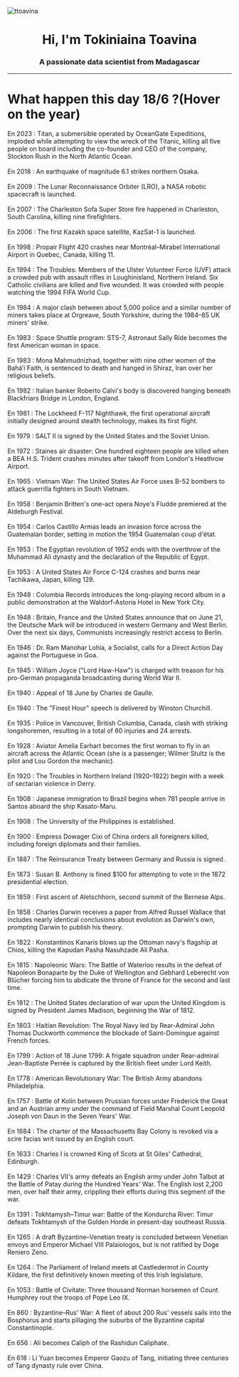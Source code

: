 
<p align="left"> <img src="https://komarev.com/ghpvc/?username=ttoavina&label=Profile%20views&color=0e75b6&style=flat" alt="ttoavina" /> </p>
<h1 align="center">Hi, I'm Tokiniaina Toavina</h1>
<h3 align="center">A passionate data scientist from Madagascar</h3>
    
<hr/>
<h1> What happen this day 18/6 ?(Hover on the year)</h1>

En 2023 : Titan, a submersible operated by OceanGate Expeditions, imploded while attempting to view the wreck of the Titanic, killing all five people on board including the co-founder and CEO of the company, Stockton Rush in the North Atlantic Ocean.
<br/><br/>
En 2018 : An earthquake of magnitude 6.1 strikes northern Osaka.
<br/><br/>
En 2009 : The Lunar Reconnaissance Orbiter (LRO), a NASA robotic spacecraft is launched.
<br/><br/>
En 2007 : The Charleston Sofa Super Store fire happened in Charleston, South Carolina, killing nine firefighters.
<br/><br/>
En 2006 : The first Kazakh space satellite, KazSat-1 is launched.
<br/><br/>
En 1998 : Propair Flight 420 crashes near Montréal–Mirabel International Airport in Quebec, Canada, killing 11.
<br/><br/>
En 1994 : The Troubles: Members of the Ulster Volunteer Force (UVF) attack a crowded pub with assault rifles in Loughinisland, Northern Ireland. Six Catholic civilians are killed and five wounded. It was crowded with people watching the 1994 FIFA World Cup.
<br/><br/>
En 1984 : A major clash between about 5,000 police and a similar number of miners takes place at Orgreave, South Yorkshire, during the 1984–85 UK miners' strike.
<br/><br/>
En 1983 : Space Shuttle program: STS-7, Astronaut Sally Ride becomes the first American woman in space.
<br/><br/>
En 1983 : Mona Mahmudnizhad, together with nine other women of the Baháʼí Faith, is sentenced to death and hanged in Shiraz, Iran over her religious beliefs.
<br/><br/>
En 1982 : Italian banker Roberto Calvi's body is discovered hanging beneath Blackfriars Bridge in London, England.
<br/><br/>
En 1981 : The Lockheed F-117 Nighthawk, the first operational aircraft initially designed around stealth technology, makes its first flight.
<br/><br/>
En 1979 : SALT II is signed by the United States and the Soviet Union.
<br/><br/>
En 1972 : Staines air disaster: One hundred eighteen people are killed when a BEA H.S. Trident crashes minutes after takeoff from London's Heathrow Airport.
<br/><br/>
En 1965 : Vietnam War: The United States Air Force uses B-52 bombers to attack guerrilla fighters in South Vietnam.
<br/><br/>
En 1958 : Benjamin Britten's one-act opera Noye's Fludde premiered at the Aldeburgh Festival.
<br/><br/>
En 1954 : Carlos Castillo Armas leads an invasion force across the Guatemalan border, setting in motion the 1954 Guatemalan coup d'état.
<br/><br/>
En 1953 : The Egyptian revolution of 1952 ends with the overthrow of the Muhammad Ali dynasty and the declaration of the Republic of Egypt.
<br/><br/>
En 1953 : A United States Air Force C-124 crashes and burns near Tachikawa, Japan, killing 129.
<br/><br/>
En 1948 : Columbia Records introduces the long-playing record album in a public demonstration at the Waldorf-Astoria Hotel in New York City.
<br/><br/>
En 1948 : Britain, France and the United States announce that on June 21, the Deutsche Mark will be introduced in western Germany and West Berlin. Over the next six days, Communists increasingly restrict access to Berlin.
<br/><br/>
En 1946 : Dr. Ram Manohar Lohia, a Socialist, calls for a Direct Action Day against the Portuguese in Goa.
<br/><br/>
En 1945 : William Joyce ("Lord Haw-Haw") is charged with treason for his pro-German propaganda broadcasting during World War II.
<br/><br/>
En 1940 : Appeal of 18 June by Charles de Gaulle.
<br/><br/>
En 1940 : The "Finest Hour" speech is delivered by Winston Churchill.
<br/><br/>
En 1935 : Police in Vancouver, British Columbia, Canada, clash with striking longshoremen, resulting in a total of 60 injuries and 24 arrests.
<br/><br/>
En 1928 : Aviator Amelia Earhart becomes the first woman to fly in an aircraft across the Atlantic Ocean (she is a passenger; Wilmer Stultz is the pilot and Lou Gordon the mechanic).
<br/><br/>
En 1920 : The Troubles in Northern Ireland (1920–1922) begin with a week of sectarian violence in Derry.
<br/><br/>
En 1908 : Japanese immigration to Brazil begins when 781 people arrive in Santos aboard the ship Kasato-Maru.
<br/><br/>
En 1908 : The University of the Philippines is established.
<br/><br/>
En 1900 : Empress Dowager Cixi of China orders all foreigners killed, including foreign diplomats and their families.
<br/><br/>
En 1887 : The Reinsurance Treaty between Germany and Russia is signed.
<br/><br/>
En 1873 : Susan B. Anthony is fined $100 for attempting to vote in the 1872 presidential election.
<br/><br/>
En 1859 : First ascent of Aletschhorn, second summit of the Bernese Alps.
<br/><br/>
En 1858 : Charles Darwin receives a paper from Alfred Russel Wallace that includes nearly identical conclusions about evolution as Darwin's own, prompting Darwin to publish his theory.
<br/><br/>
En 1822 : Konstantinos Kanaris blows up the Ottoman navy's flagship at Chios, killing the Kapudan Pasha Nasuhzade Ali Pasha.
<br/><br/>
En 1815 : Napoleonic Wars: The Battle of Waterloo results in the defeat of Napoleon Bonaparte by the Duke of Wellington and Gebhard Leberecht von Blücher forcing him to abdicate the throne of France for the second and last time.
<br/><br/>
En 1812 : The United States declaration of war upon the United Kingdom is signed by President James Madison, beginning the War of 1812.
<br/><br/>
En 1803 : Haitian Revolution: The Royal Navy led by Rear-Admiral John Thomas Duckworth commence the blockade of Saint-Domingue against French forces.
<br/><br/>
En 1799 : Action of 18 June 1799: A frigate squadron under Rear-admiral Jean-Baptiste Perrée is captured by the British fleet under Lord Keith.
<br/><br/>
En 1778 : American Revolutionary War: The British Army abandons Philadelphia.
<br/><br/>
En 1757 : Battle of Kolín between Prussian forces under Frederick the Great and an Austrian army under the command of Field Marshal Count Leopold Joseph von Daun in the Seven Years' War.
<br/><br/>
En 1684 : The charter of the Massachusetts Bay Colony is revoked via a scire facias writ issued by an English court.
<br/><br/>
En 1633 : Charles I is crowned King of Scots at St Giles' Cathedral, Edinburgh.
<br/><br/>
En 1429 : Charles VII's army defeats an English army under John Talbot at the Battle of Patay during the Hundred Years' War. The English lost 2,200 men, over half their army, crippling their efforts during this segment of the war.
<br/><br/>
En 1391 : Tokhtamysh–Timur war: Battle of the Kondurcha River: Timur defeats Tokhtamysh of the Golden Horde in present-day southeast Russia.
<br/><br/>
En 1265 : A draft Byzantine–Venetian treaty is concluded between Venetian envoys and Emperor Michael VIII Palaiologos, but is not ratified by Doge Reniero Zeno.
<br/><br/>
En 1264 : The Parliament of Ireland meets at Castledermot in County Kildare, the first definitively known meeting of this Irish legislature.
<br/><br/>
En 1053 : Battle of Civitate: Three thousand Norman horsemen of Count Humphrey rout the troops of Pope Leo IX.
<br/><br/>
En 860 : Byzantine–Rus' War: A fleet of about 200 Rus' vessels sails into the Bosphorus and starts pillaging the suburbs of the Byzantine capital Constantinople.
<br/><br/>
En 656 : Ali becomes Caliph of the Rashidun Caliphate.
<br/><br/>
En 618 : Li Yuan becomes Emperor Gaozu of Tang, initiating three centuries of Tang dynasty rule over China.
<br/><br/>
